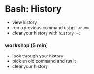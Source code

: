 # Bash: History
* view history
* run a previous command using `!<num>`
* clear your history with `history -c`

### workshop (5 min)
* look through your history
* pick an old command and run it
* clear your history